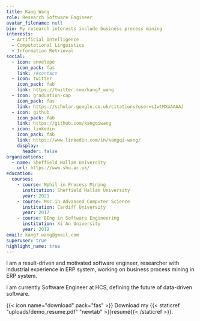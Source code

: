 ```yaml
---
title: Kang Wang
role: Research Software Engineer
avatar_filename: null
bio: My research interests include business process mining
interests:
  - Artificial Intelligence
  - Computational Linguistics
  - Information Retrieval
social:
  - icon: envelope
    icon_pack: fas
    link: /#contact
  - icon: twitter
    icon_pack: fab
    link: https://twitter.com/kang7_wang
  - icon: graduation-cap
    icon_pack: fas
    link: https://scholar.google.co.uk/citations?user=sIwtMXoAAAAJ
  - icon: github
    icon_pack: fab
    link: https://github.com/kangqiwang
  - icon: linkedin
    icon_pack: fab
    link: https://www.linkedin.com/in/kangqi-wang/
    display:
      header: false
organizations:
  - name: Sheffield Hallam University
    url: https://www.shu.ac.uk/
education:
  courses:
    - course: Mphil in Process Mining
      institution: Sheffield Hallam University
      year: 2021
    - course: Msc in Advanced Computer Science
      institution: Cardiff University
      year: 2017
    - course: BEng in Software Engineering
      institution: Xi'An University
      year: 2012
email: kang7.wang@gmail.com
superuser: true
highlight_name: true
---
```

I am a result-driven and motivated software engineer, researcher with industrial experience in ERP system, working on business process mining in ERP system.

I am currently Software Engineer at HCS, defining the future of data-driven software.



{{< icon name="download" pack="fas" >}} Download my {{< staticref "uploads/demo_resume.pdf" "newtab" >}}resumé{{< /staticref >}}.